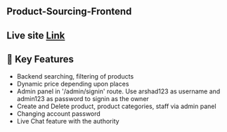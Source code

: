 ## Product-Sourcing-Frontend

##  Live site [Link](https://rohman-trading.netlify.app/)

## 🚀 Key Features

- Backend searching, filtering of products
- Dynamic price depending upon places
- Admin panel in '/admin/signin' route. Use arshad123 as username and admin123 as password to signin as the owner
- Create and Delete product, product categories, staff via admin panel
- Changing account password
- Live Chat feature with the authority

